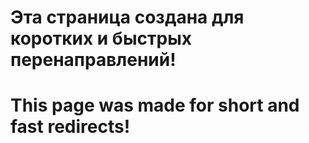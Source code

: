 # Эта страница создана для коротких и быстрых перенаправлений!
# This page was made for short and fast redirects!
